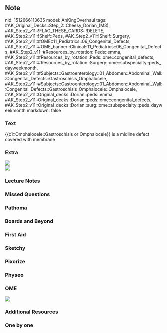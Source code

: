 ## Note
nid: 1512666113635
model: AnKingOverhaul
tags: #AK_Original_Decks::Step_2::Cheesy_Dorian_(M3), #AK_Step2_v11::!FLAG_THESE_CARDS::!DELETE, #AK_Step2_v11::!Shelf::Peds, #AK_Step2_v11::!Shelf::Surgery, #AK_Step2_v11::#OME::11_Pediatrics::06_Congenital_Defects, #AK_Step2_v11::#OME_banner::Clinical::11_Pediatrics::06_Congenital_Defects, #AK_Step2_v11::#Resources_by_rotation::Peds::emma, #AK_Step2_v11::#Resources_by_rotation::Peds::ome::congenital_defects, #AK_Step2_v11::#Resources_by_rotation::Surgery::ome::subspecialty::peds_dayweekmonth, #AK_Step2_v11::#Subjects::Gastroenterology::01_Abdomen::Abdominal_Wall::Congenital_Defects::Gastroschisis_Omphalocele, #AK_Step2_v11::#Subjects::Gastroenterology::01_Abdomen::Abdominal_Wall::Congenital_Defects::Gastroschisis_Omphalocele::Omphalocele, #AK_Step2_v11::Original_decks::Dorian::peds::emma, #AK_Step2_v11::Original_decks::Dorian::peds::ome::congenital_defects, #AK_Step2_v11::Original_decks::Dorian::surg::ome::subspecialty::peds_dayweekmonth
markdown: false

### Text
{{c1::Omphalocele::Gastroschisis or Omphalocele}} is a midline defect covered with membrane

### Extra
<div>
  <img src="paste-25954487369729%20(1).jpg">
  <div><img src="paste-4632508775792641.jpg"></div>
</div>

### Lecture Notes


### Missed Questions


### Pathoma


### Boards and Beyond


### First Aid


### Sketchy


### Pixorize


### Physeo


### OME
<div class="ome-widget">
  <a href=
  "https://onlinemeded.org/spa/pediatrics/congenital-defects/acquire?ref=anki">
  <img src="_OME_AnkiFlashcards_Lesson_1.png"></a>
</div>

### Additional Resources


### One by one

